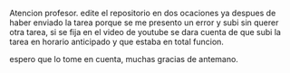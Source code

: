 Atencion profesor.
edite el repositorio en dos ocaciones ya despues de haber enviado la tarea porque se me presento un error y subi sin querer otra tarea, si se fija en el video de youtube se dara cuenta de que subi la tarea en horario anticipado y que estaba en total funcion.

espero que lo tome en cuenta, muchas gracias de antemano.
